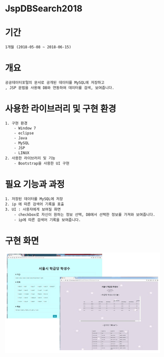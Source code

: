 # JspDBSearch2018

# 기간
    1개월 (2018-05-08 ~ 2018-06-15)
  
  
  
# 개요
    공공데이터포털의 문서로 공개된 데이터를 MySQL에 저장하고
    , JSP 문법을 사용해 DB와 연동하여 데이터를 검색, 보여줍니다.



# 사용한 라이브러리 및 구현 환경
    1. 구현 환경
        - Window 7
        - eclipse
        - Java
        - MySQL
        - JSP
        - LINUX
    2. 사용한 라이브러리 및 기능
        - Bootstrap을 사용한 UI 구현
        
        
        
# 필요 기능과 과정
    1. 저장된 데이터를 MySQL에 저장
    2. ip 에 따른 검색어 기록을 표출
    3. UI : 사용자에게 보여질 화면
        - checkbox로 자신이 원하는 정보 선택, DB에서 선택한 정보를 가져와 보여줍니다.
        - ip에 따른 검색어 기록을 보여줍니다.
        
# 구현 화면
![jsp_db_search_preview](./image/jsp_db_search_preview.jpg)
